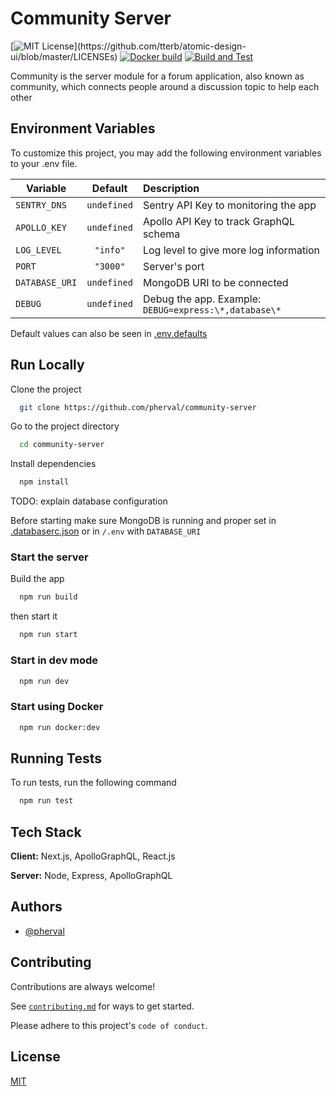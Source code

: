 # Community Server

[![MIT License](https://img.shields.io/apm/l/atomic-design-ui.svg?)](https://github.com/tterb/atomic-design-ui/blob/master/LICENSEs)
[![Docker build](https://github.com/pherval/create-graphql-server/actions/workflows/docker.yml/badge.svg)](https://github.com/pherval/create-graphql-server/actions/workflows/docker.yml) [![Build and Test](https://github.com/pherval/create-graphql-server/actions/workflows/build_test.yml/badge.svg)](https://github.com/pherval/create-graphql-server/actions/workflows/build_test.yml)

Community is the server module for a forum application, also
known as community, which connects people around a discussion
topic to help each other

## Environment Variables

To customize this project, you may add the following environment variables to your .env file.

| Variable       |   Default   | Description                                           |
| -------------- | :---------: | :---------------------------------------------------- |
| `SENTRY_DNS`   | `undefined` | Sentry API Key to monitoring the app                  |
| `APOLLO_KEY`   | `undefined` | Apollo API Key to track GraphQL schema                |
| `LOG_LEVEL`    |  `"info"`   | Log level to give more log information                |
| `PORT`         |  `"3000"`   | Server's port                                         |
| `DATABASE_URI` | `undefined` | MongoDB URI to be connected                           |
| `DEBUG`        | `undefined` | Debug the app. Example: `DEBUG=express:\*,database\*` |

Default values can also be seen in [.env.defaults](/.env.defaults)

## Run Locally

Clone the project

```bash
  git clone https://github.com/pherval/community-server
```

Go to the project directory

```bash
  cd community-server
```

Install dependencies

```bash
  npm install
```

TODO: explain database configuration

Before starting make sure MongoDB is running and proper set in [.databaserc.json](/.databaserc.json) or in `/.env` with `DATABASE_URI`

### Start the server

Build the app

```bash
  npm run build
```

then start it

```bash
  npm run start
```

### Start in dev mode

```bash
  npm run dev
```

### Start using Docker

```bash
  npm run docker:dev
```

## Running Tests

To run tests, run the following command

```bash
  npm run test
```

## Tech Stack

**Client:** Next.js, ApolloGraphQL, React.js

**Server:** Node, Express, ApolloGraphQL

## Authors

- [@pherval](https://www.github.com/pherval)

## Contributing

Contributions are always welcome!

See [`contributing.md`](/contributing.md) for ways to get started.

Please adhere to this project's `code of conduct`.

## License

[MIT](https://choosealicense.com/licenses/mit/)

